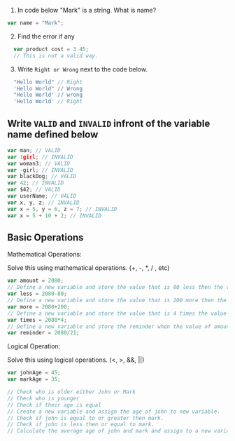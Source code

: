 1. In code below "Mark" is a string.  What is name?
```js
var name = "Mark";
```

2. Find the error if any
```js
  var product cost = 3.45;
  // This is not a valid way. 
```

3. Write `Right or Wrong` next to the code below.

```js
  "Hello World" // Right
  'Hello World" // Wrong
  "Hello World' // wrong
  'Hello World' // Right
```

## Write `VALID` and `INVALID` infront of the variable name defined below
```js
var man; // VALID
var 1girl; // INVALID
var woman3; // VALID
var -girl; // INVALID
var blackDog; // VALID
var 42; // INVALID
var $42; // VALID
var userName; // VALID
var x, y, z; // INVALID
var x = 5, y = 6, z = 7; // INVALID
var x = 5 + 10 + 2; // INVALID
```

## Basic Operations

Mathematical Operations:

Solve this using mathematical operations. (+, -, *, / , etc)

```js
var amount = 2080;
// Define a new variable and store the value that is 80 less then the value of amount.
var less = 2080-80;
// Define a new variable and store the value that is 200 more then the value of amount.
var more = 2080+200;
// Define a new variable and store the value that is 4 times the value of amount.
var times = 2080*4;
// Define a new variable and store the reminder when the value of amount is  divided by 21.
var reminder = 2080/21;
```

Logical Operation:

Solve this using logical operations. (<, >, &&, ||)

```js
var johnAge = 45;
var markAge = 35;

// Check who is older either John or Mark
// Check who is younger
// Check if their age is equal
// Create a new variable and assign the age of john to new variable.
// Check if john is equal to or greater then mark.
// Check if john is less then or equal to mark.
// Calculate the average age of john and mark and assign to a new variable.

```
